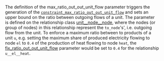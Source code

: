 The definition of the max\_ratio\_out\_out\_unit\_flow parameter triggers the generation of the [`constraint_max_ratio_out_out_unit_flow`](#Maximum-ratio-between-output-and-output-unit-flows) and sets an upper bound on the ratio between outgoing flows of a unit. The parameter is defined on the relationship class [unit\_\_node\_\_node](@ref), where the nodes (or group of nodes) in this relationship represent the `to_node`'s', i.e. outgoing flow from the unit.
To enforce a maximum ratio between to products of a unit `u`, e.g. setting the maximum share of produced electricity flowing to node `el`  to `0.4` of the production of heat flowing to node `heat`, the [fix\_ratio\_out\_out\_unit\_flow](@ref) parameter would be set to `0.4` for the relationship `u__el__heat`.

